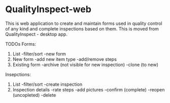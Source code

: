 # QualityInspect-web

This is web application to create and maintain forms used in quality control of any kind and complete inspections based on them.
This is moved from QualityInspect - desktop app.





TODOs
Forms:
1. List
-filter/sort
-new form
2. New form
-add new item type
-add/remove steps
3. Existing form
-archive (not visible for new inspection)
-clone (to new)

Insepctions:
1. List
-filter/sort
-create inspection
2. Inspection details
-rate steps
-add pictures
-confirm (complete)
-reopen (uncopleted)
-delete

